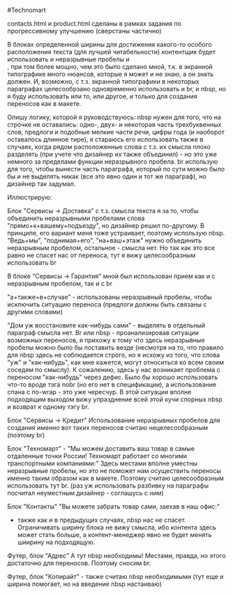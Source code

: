 #Technomart

contacts.html и product.html сделаны в рамках задания по прогрессивному улучшению (сверстаны частично)

В блоках определенной ширины для достижения какого-то особого расположения текста (для лучшей читабельности) контентщик будет использовать и неразрывные пробелы и <br>, при том более мощно, чем это было сделано мной, т.к. в экранной типографике много нюансов, которые я может и не знаю, а он знать должен. И, возможно, с т.з. экранной типографики в некоторых параграфах
целесообрзано одновременно использовать и br, и nbsp, но я буду использовать или то, или другое, и только для создания переносов как в макете.

Опишу логику, которой я руководствуюсь:
nbsp нужен для того, что на строчке не оставались: одно-, двух- и некоторая часть трехбуквенных слов, предлоги и подобные мелкие части речи, цифры года (и наоборот оставалось длинное тире), я стараюсь его использовать также в случаях, когда рядом расположенные слова с т.з. их смысла плохо разделять (при учете что дизайнер их также объединил) - но это уже немного за пределами функции неразрывного пробела.
br использую для того, чтобы вынести часть параграфа, который по сути можно было бы и не выделять никак (все это явно один и тот же параграф), но дизайнер так задумал.

Иллюстрирую:

Блок "Сервисы -> Доставка"
с т.з. смысла текста я за то, чтобы объединить неразрывными пробелами слова "прямо+к+вашему+подъезду", но дизайнер решил по-другому.
В принципе, его вариант меня тоже устраивает, поэтому использую nbsp.
"Ведь+мы", "поднимая+его", "на+ваш+этаж" нужно объединить неразрывным пробелом, остальное - смысла нет. Но так как это все
равно не спасет нас от переноса, тут я вижу целесообразным использовать br

В блоке "Сервисы -> Гарантия" мной был использован прием как и с неразрывным пробелом, так и с br

"а+также+в+случае" - использованы неразрывный пробелы, чтобы исключить ситуацию переноса (предлоги должны быть связаны с другими словами)

"Дом уж восстановите как-нибудь сами" - выделять в отдельный параграф смысла нет. Br или nbsp - проанализировав ситуации возможных переносов, я прихожу к тому что здесь неразрывные пробелы можно было бы поставить везде (несмотря на то, что правило для nbsp здесь не соблюдается строго, но я исхожу из того, что слова "уж" и "как-нибудь", как мне кажется, могут относиться ко всем своим соседям по смыслу). К сожалению, здесь у нас возникает проблема с переносом "как-нибудь" через дефис. Было бы хорошо использовать что-то вроде тэга nobr (но его нет в спецификации), а использование спана с no-wrap - это уже чересчур.
В этой ситуации вполне подходящим выходом вижу упразднение всей этой кучи спорных nbsp и возврат к одному тэгу br.

Блок "Сервисы -> Кредит"
Использование неразрывных пробелов для создания именно вот таких переносов считаю нецелесообразным (поэтому br)

Блок "Техномарт" -
"Мы можем доставить ваш товар в самые отдаленные точки России!
Техномарт работает со многими транспортными компаниями:"
Здесь местами вполне уместны неразрывные пробелы, но это не поможет нам осуществить переносы именно таким образом как в макете. Поэтому считаю целесообразным использовать тут br. (раз уж использовать разбивку на параграфы посчитал неуместным дизайнер  - соглашусь с ним)

Блок "Контакты"
"Вы можете забрать товар сами,
заехав в наш офис:"
- также как и в предыдущих случаях, nbsp нас не спасет. Ограничивать ширину блока не вижу смысла, ибо контента здесь может стать больше, а контент-менеджер явно не будет менять шиирину на подходящую.

Футер, блок "Адрес"
А тут nbsp необходимы! Местами, правда, но этого достаточно для переносов. Поэтому сносим br.


Футер, блок "Копирайт" - также считаю nbsp необходимыми (тут еще и ширина помогает, но на введение nbsp настаиваю)
